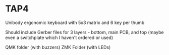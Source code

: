 # TAP4
Unibody ergonomic keyboard with 5x3 matrix and 6 key per thumb


Should include Gerber files for 3 layers - bottom, main PCB, and top (maybe even a switchplate which I haven't ordered or used)

QMK folder (with buzzers)
ZMK Folder (with LEDs)

